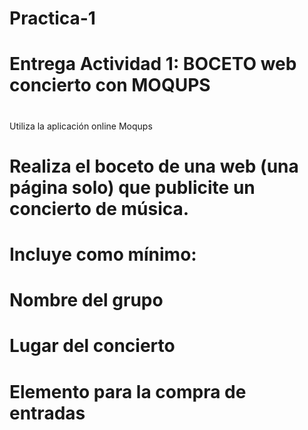 # Practica-1
# Entrega Actividad 1: BOCETO web concierto con MOQUPS
# 
#
 Utiliza la aplicación online Moqups

# Realiza el boceto de una web (una página solo) que publicite un concierto de música.

# Incluye como  mínimo:

# Nombre del grupo
# Lugar del concierto
# Elemento para la compra de entradas
